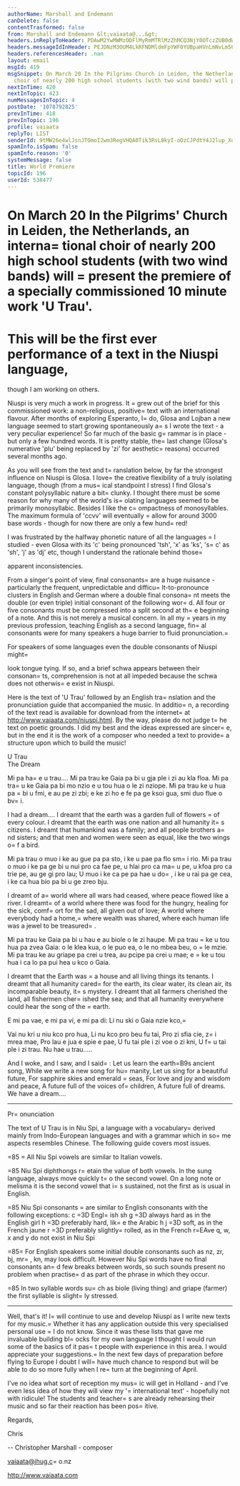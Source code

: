 ```yaml
---
authorName: Marshall and Endemann
canDelete: false
contentTrasformed: false
from: Marshall and Endemann &lt;vaiaata@...&gt;
headers.inReplyToHeader: PDAwM2YwMWMzODFlMyRmMTRlMzZhMCQ3NjY0OTczZUB0dWVyZXNtYXM+
headers.messageIdInHeader: PEJDNzM3OUM4LkRFNDMldmFpYWF0YUBpaHVnLmNvLm56Pg==
headers.referencesHeader: .nan
layout: email
msgId: 419
msgSnippet: On March 20 In the Pilgrims Church in Leiden, the Netherlands, an international
  choir of nearly 200 high school students (with two wind bands) will present
nextInTime: 420
nextInTopic: 423
numMessagesInTopic: 4
postDate: '1078792825'
prevInTime: 418
prevInTopic: 196
profile: vaiaata
replyTo: LIST
senderId: 9tMW26e4wlJsnJTOmoI2wm3RegVHQA0Tik3RsL8kyI-oOzCJPdtY4J2lup_XqyvYdJZQJrUe1C0djBXjytQUjxHglsb_Zwr_nsTFJC_2Fa1s
spamInfo.isSpam: false
spamInfo.reason: '0'
systemMessage: false
title: World Premiere
topicId: 196
userId: 538477
---
```



On March 20 In the Pilgrims' Church in Leiden, the Netherlands, an
interna=
tional choir of nearly 200 high school students (with two wind bands)
will =
present the premiere of a specially commissioned 10 minute work 'U
Trau'. 
=

This will be the first ever performance of a text in the Niuspi language,
=
though I am working on others.

Niuspi is very much a work in progress. It =
grew out of the brief for this
commissioned work: a non-religious, positive=
 text with an international
flavour. After months of exploring Esperanto, I=
do, Glosa and Lojban a new
language seemed to start growing spontaneously a=
s I wrote the text - a very
peculiar experience! So far much of the basic g=
rammar is in place - but only
a few hundred words. It is pretty stable, the=
 last change (Glosa's
numerative 'plu' being replaced by 'zi' for aesthetic=
 reasons) occurred
several months ago.

As you will see from the text and t=
ranslation below, by far the strongest
influence on Niuspi is Glosa. I love=
 the creative flexibility of a truly
isolating language, though (from a mus=
ical standpoint I stress) I find
Glosa's constant polysyllabic nature a bit=
 clunky. I thought there must be
some reason for why many of the world's is=
olating languages seemed to be
primarily monosyllabic. Besides I like the c=
ompactness of monosyllables. The
maximum formula of 'ccvv' will eventually =
allow for around 3000 base words -
though for now there are only a few hund=
red!

I was frustrated by the halfway phonetic nature of all the languages =
I
studied - even Glosa with its 'c' being pronounced 'tsh', 'x' as 'ks', 's=
c'
as 'sh', 'j' as 'dj' etc, though I understand the rationale behind those=

apparent inconsistencies.

From a singer's point of view, final consonants=
 are a huge nuisance -
particularly the frequent, unpredictable and difficu=
lt-to-pronounce clusters
in English and German where a double final consona=
nt meets the double (or
even triple) initial consonant of the following wor=
d. All four or five
consonants must be compressed into a split second at th=
e beginning of a
note. And this is not merely a musical concern. In all my =
years in my
previous profession, teaching English as a second language, fin=
al consonants
were for many speakers a huge barrier to fluid pronunciation.=


For speakers of some languages even the double consonants of Niuspi might=

look tongue tying. If so, and a brief schwa appears between their
consonan=
ts, comprehension is not at all impeded because the schwa does not
otherwis=
e exist in Niuspi.

Here is the text of 'U Trau' followed by an English tra=
nslation and the
pronunciation guide that accompanied the music. In additio=
n, a recording of
the text read is available for download from the internet=
 at
<http://www.vaiaata.com/niuspi.html>. By the way, please do not judge t=
he
text on poetic grounds. I did my best and the ideas expressed are sincer=
e,
but in the end it is the work of a composer who needed a text to provide=
 a
structure upon which to build the music!

U Trau    
The Dream

Mi pa ha=
e u trau....
Mi pa trau ke Gaia pa bi u gja ple i zi au kla floa.
Mi pa tra=
u ke Gaia pa bi mo nzio e u tou hua o le zi nziope.
Mi pa trau ke u hua pa =
bi u fmi, e au pe zi zbi; e ke zi ho e fe pa ge ksoi
gua, smi duo flue o bv=
i.

I had a dream....
I dreamt that the earth was a garden full of flowers =
of every colour.
I dreamt that the earth was one nation and all humanity it=
s citizens.
I dreamt that humankind was a family; and all people brothers a=
nd sisters;
and that men and women were seen as equal, like the two wings o=
f a bird.
    
Mi pa trau o muo i ke au gue pa pa sto, i ke u pae pa flo sm=
i rio.
Mi pa trau o muo i ke pa ge bi u nui pro ca fae pe, u hlai pro ca ma=
u pe, u
kfoa pro ca trie pe, au ge gi pro lau;
U muo i ke ca pe pa hae u do=
, i ke u rai pa ge cea, i ke ca hua bio pa bi u
ge zreo bju.

I dreamt of a=
 world where all wars had ceased, where peace flowed like a
river.
I dreamt=
 of a world where there was food for the hungry, healing for the
sick, comf=
ort for the sad, all given out of love;
A world where everybody had a home,=
 where wealth was shared, where each
human life was a jewel to be treasured=
.
    
Mi pa trau ke Gaia pa bi u hau e au biole o le zi haupe.
Mi pa trau =
ke u tou hua pa zvea Gaia: o le klea kua, o le puo ea, o le no
mbea beu, o =
le mzie.
Mi pa trau ke au griape pa crei u trea, au pcipe pa crei u mae; e =
ke u tou
hua i ca lo pa pui hea u kco o Gaia.

I dreamt that the Earth was =
a house and all living things its tenants.
I dreamt that all humanity cared=
 for the earth, its clear water, its clean
air, its incomparable beauty, it=
s mystery.
I dreamt that all farmers cherished the land, all fishermen cher=
ished the
sea; and that all humanity everywhere could hear the song of the =
earth.
    
E mi pa vae, e mi pa vi, e mi pa di:
Li nu ski o Gaia nzie kco,=

Vai nu kri u niu kco pro hua,
Li nu kco pro beu fu tai,
Pro zi sfia cie, z=
i mrea mae,
Pro lau e jua e spie e pae,
U fu tai ple i zi voe o zi kni,
U f=
u tai ple i zi trau.
Nu hae u trau..... 

And I woke, and I saw, and I said=
:
Let us learn the earth=B9s ancient song,
While we write a new song for hu=
manity,
Let us sing for a beautiful future,
For sapphire skies and emerald =
seas,
For love and joy and wisdom and peace,
A future full of the voices of=
 children,
A future full of dreams.
We have a dream....

************  

Pr=
onunciation

The text of U Trau is in Niu Spi, a language with a vocabulary=
 derived
mainly from Indo-European languages and with a grammar which in so=
me aspects
resembles Chinese. The following guide covers most issues.

=85 =
All Niu Spi vowels are similar to Italian vowels.

=85 Niu Spi diphthongs r=
etain the value of both vowels. In the sung language,
always move quickly t=
o the second vowel. On a long note or melisma it is the
second vowel that i=
s sustained, not the first as is usual in English.

=85 Niu Spi consonants =
are similar to English consonants with the following
exceptions:
c =3D Engl=
ish sh 
g =3D always hard as in the English girl
h =3D preferably hard, lik=
e the Arabic h
j =3D soft, as in the French jaune
r =3D preferably slightly=
 rolled, as in the French r=EAve
q, w, x and y do not exist in Niu Spi

=85=
 For English speakers some initial double consonants such as nz, zr, bj,
mr=
, kn, may look difficult. However Niu Spi words have no final consonants
an=
d few breaks between words, so such sounds present no problem when
practise=
d as part of the phrase in which they occur.
 
=85 In two syllable words su=
ch as biole (living thing) and griape (farmer) the
first syllable is slight=
ly stressed.

_________________________________________

Well, that's it! I=
 will continue to use and develop Niuspi as I write new
texts for my music.=
 Whether it has any application outside this very
specialised personal use =
I do not know. Since it was these lists that gave
me invaluable building bl=
ocks for my own language I thought I would run some
of the basics of it pas=
t people with experience in this area. I would
appreciate your suggestions.=
 In the next few days of preparation before
flying to Europe I doubt I will=
 have much chance to respond but will be able
to do so more fully when I re=
turn at the beginning of April.

I've no idea what sort of reception my mus=
ic will get in Holland - and I've
even less idea of how they will view my '=
international text' - hopefully not
with ridicule! The students and teacher=
s are already rehearsing their music
and so far their reaction has been pos=
itive.

Regards,

Chris

--
Christopher Marshall - composer

vaiaata@ihug.c=
o.nz

http://www.vaiaata.com







